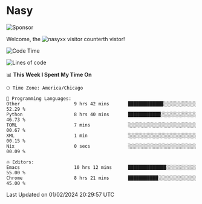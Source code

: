 # Nasy

<!--
<p align="center">
<img height="200" src="https://github-readme-stats.vercel.app/api?username=nasyxx&count_private=true&show_icons=true&theme=dracula&include_all_commits=true"/>
<img height="200" src="https://github-readme-stats.vercel.app/api/top-langs/?username=nasyxx&theme=dracula&hide=html,jupyter+notebook&count_private=true&show_icons=true"/>
</p>

  
----------------
-->

![Sponsor](https://img.shields.io/static/v1.svg?label=Sponsor&message=%E2%9D%A4&logo=GitHub&style=flat&color=pink)
 
Welcome, the ![nasyxx visitor counter](https://count.getloli.com/get/@nasyxx?theme=rule34)th vistor!
 
<!--START_SECTION:waka-->
![Code Time](http://img.shields.io/badge/Code%20Time-4%2C280%20hrs%2018%20mins-blue)

![Lines of code](https://img.shields.io/badge/From%20Hello%20World%20I%27ve%20Written-6.3%20million%20lines%20of%20code-blue)

📊 **This Week I Spent My Time On** 

```text
🕑︎ Time Zone: America/Chicago

💬 Programming Languages: 
Other                    9 hrs 42 mins       █████████████░░░░░░░░░░░░   52.29 % 
Python                   8 hrs 40 mins       ████████████░░░░░░░░░░░░░   46.73 % 
TOML                     7 mins              ░░░░░░░░░░░░░░░░░░░░░░░░░   00.67 % 
XML                      1 min               ░░░░░░░░░░░░░░░░░░░░░░░░░   00.15 % 
Nix                      0 secs              ░░░░░░░░░░░░░░░░░░░░░░░░░   00.09 % 

🔥 Editors: 
Emacs                    10 hrs 12 mins      ██████████████░░░░░░░░░░░   55.00 % 
Chrome                   8 hrs 21 mins       ███████████░░░░░░░░░░░░░░   45.00 % 
```


 Last Updated on 01/02/2024 20:29:57 UTC
<!--END_SECTION:waka-->

<!-- ![visitors](https://visitor-badge.laobi.icu/badge?page_id=nasyxx.nasyxx) -->
